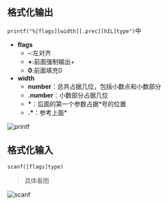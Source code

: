 ## 格式化输出
`printf("%[flags][width][.prec][hIL]type")`中
- **flags**
    - **-**:左对齐
    - **+**:前面强制输出+
    - **0**:前面填充0
- **width**
    - **number**：总共占据几位，包括小数点和小数部分
    - **.number**：小数部分占据几位
    - **\***：后面的第一个参数占据\*号的位置
    - **.\***：参考上面*

![printf](C:\Users\l1818\Pictures\Code\C\格式化输出.png)

## 格式化输入

`scanf([flags]type)`
> 具体看图

![scanf](C:\Users\l1818\Pictures\Code\C\scanf的格式化.png)
